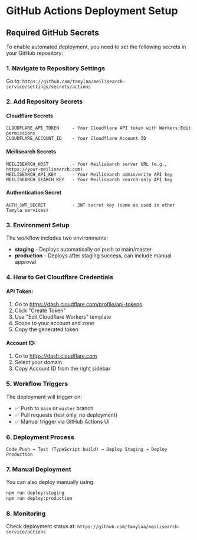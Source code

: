 # GitHub Actions Deployment Setup

## Required GitHub Secrets

To enable automated deployment, you need to set the following secrets in your GitHub repository:

### 1. Navigate to Repository Settings
Go to: `https://github.com/tamylaa/meilisearch-service/settings/secrets/actions`

### 2. Add Repository Secrets

#### **Cloudflare Secrets**
```
CLOUDFLARE_API_TOKEN     - Your Cloudflare API token with Workers:Edit permissions
CLOUDFLARE_ACCOUNT_ID    - Your Cloudflare Account ID
```

#### **Meilisearch Secrets**
```
MEILISEARCH_HOST         - Your Meilisearch server URL (e.g., https://your-meilisearch.com)
MEILISEARCH_API_KEY      - Your Meilisearch admin/write API key
MEILISEARCH_SEARCH_KEY   - Your Meilisearch search-only API key
```

#### **Authentication Secret**
```
AUTH_JWT_SECRET          - JWT secret key (same as used in other Tamyla services)
```

### 3. Environment Setup

The workflow includes two environments:
- **staging** - Deploys automatically on push to main/master
- **production** - Deploys after staging success, can include manual approval

### 4. How to Get Cloudflare Credentials

#### API Token:
1. Go to https://dash.cloudflare.com/profile/api-tokens
2. Click "Create Token"
3. Use "Edit Cloudflare Workers" template
4. Scope to your account and zone
5. Copy the generated token

#### Account ID:
1. Go to https://dash.cloudflare.com
2. Select your domain
3. Copy Account ID from the right sidebar

### 5. Workflow Triggers

The deployment will trigger on:
- ✅ Push to `main` or `master` branch
- ✅ Pull requests (test only, no deployment)
- ✅ Manual trigger via GitHub Actions UI

### 6. Deployment Process

```
Code Push → Test (TypeScript build) → Deploy Staging → Deploy Production
```

### 7. Manual Deployment

You can also deploy manually using:
```bash
npm run deploy:staging
npm run deploy:production
```

### 8. Monitoring

Check deployment status at:
`https://github.com/tamylaa/meilisearch-service/actions`
